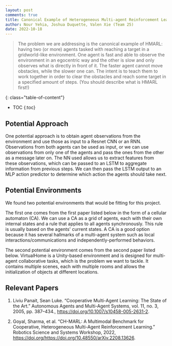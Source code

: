 ```yaml
---
layout: post
comments: true
title: Canonical Example of Heterogeneous Multi-agent Reinforcement Learning
author: Nour Yehia, Joshua Duquette, Valen Xie (Team 25)
date: 2022-10-18
---
```


> The problem we are addressing is the canonical example of HMARL: having two (or more) agents tasked with reaching a target in a gridworld-like environment. One agent is fast and able to observe the environment in an egocentric way and the other is slow and only observes what is directly in front of it. The faster agent cannot move obstacles, while the slower one can. The intent is to teach them to work together in order to clear the obstacles and reach some target in a specified amount of steps. (You should describe what is HMARL first!)


<!--more-->
{: class="table-of-content"}
* TOC
{:toc}

## Potential Approach

One potential approach is to obtain agent observations from the environment and use those as input to a Resnet CNN or an RNN. Observations from both agents can be used as input, or we can use observations from only one of the agents and pass the ones from the other as a message later on. The NN used allows us to extract features from these observations, which can be passed to an LSTM to aggregate information from previous steps. We can then pass the LSTM output to an MLP action predictor to determine which action the agents should take next.

## Potential Environments

We found two potential environments that would be fitting for this project.

The first one comes from the first paper listed below in the form of a cellular automaton (CA). We can use a CA as a grid of agents, each with their own internal states and a rule that applies to all agents synchronously. This rule is usually based on the agents' current states. A CA is a good option because it has several hallmarks of a multi-agent system such as local interactions/communications and independently-performed behaviors.

The second potential environment comes from the second paper listed below. VirtualHome is a Unity-based environment and is designed for multi-agent collaborative tasks, which is the problem we want to tackle. It contains multiple scenes, each with multiple rooms and allows the initialization of objects at different locations.


## Relevant Papers

1. Liviu Panait, Sean Luke. “Cooperative Multi-Agent Learning: The State of the Art.” Autonomous Agents and Multi-Agent Systems, vol. 11, no. 3, 2005, pp. 387–434., https://doi.org/10.1007/s10458-005-2631-2. 

2. Goyal, Sharma, et al. “CH-MARL: A Multimodal Benchmark for Cooperative, Heterogeneous Multi-Agent Reinforcement Learning.” Robotics Science and Systems Workshop, 2022, https://doi.org/https://doi.org/10.48550/arXiv.2208.13626.
